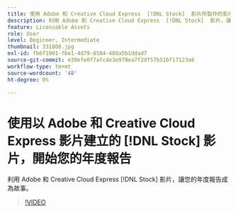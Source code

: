 ```yaml
---
title: 使用 Adobe 和 Creative Cloud Express  [!DNL Stock]  影片所製作的影片，開始您的年度報告
description: 利用 Adobe 和 Creative Cloud Express  [!DNL Stock]  影片，讓您的年度報告成為故事
feature: Licensable Assets
role: User
level: Beginner, Intermediate
thumbnail: 331808.jpg
exl-id: fb6f1901-fbe1-4d79-8584-489a5b1ddad7
source-git-commit: e39efe0f7afc4e3e970ea7f2df57b51bf17123a6
workflow-type: tm+mt
source-wordcount: '48'
ht-degree: 0%

---
```


# 使用以 Adobe 和 Creative Cloud Express 影片建立的 [!DNL Stock] 影片，開始您的年度報告

利用 Adobe 和 Creative Cloud Express [!DNL Stock] 影片，讓您的年度報告成為故事。

>[!VIDEO](https://video.tv.adobe.com/v/331808?hidetitle=true)
